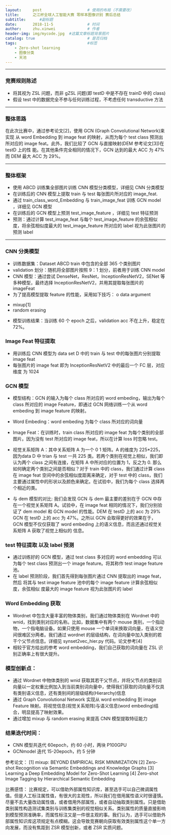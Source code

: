 ```yaml
---
layout:     post   				    # 使用的布局（不需要改）
title:     	之江杯全球人工智能大赛 零样本图像识别 赛后总结
subtitle:      #副标题
date:       2018-11-5 				# 时间
author:     zhu.xinwei 		    	# 作者
header-img: img/mycode.jpg 	#这篇文章标题背景图片
catalog: true 						# 是否归档
tags:								#标签
    - Zero-shot learning
    - 图像分类
    - 天池
---
```


___
### 竞赛规则陈述
- 将其视为 ZSL 问题，而非 gZSL 问题(即 testD 中是不存在 trainD 中的 class)
- 假设 test 中的数据完全不参与任何训练过程，不考虑任何 transductive 方法

___
### 整体思路
在此次比赛中，通过参考论文[2]，使用 GCN (Graph Convolutional Network)来实现
从 word Embedding 到 image feat 的映射，从而为每个 test class 预测出所对应的
image feat。此外，我们比较了 GCN 与直接映射(DEM 参考论文[3])在 testD 上的性
能。在其他条件完全相同的情况下，GCN 达到的最大 ACC 为 47% 而 DEM 最大 ACC 为
29%。

___
### 整体框架
- 使用 ABCD 训练集全部图片训练 CNN 模型分类模型，详细见 CNN 分类模型
- 在训练后的 CNN 模型上提取 train 与 test 每张图片所对应的 image_feat.
- 通过 train_class_word_Embedding 与 train_image_feat 训练 GCN model ，详细见 GCN 模型
- 在训练后的 GCN 模型上预测 test_image_feature ，详细见 test 特征预测
- 预测：通过计算 test_image_feat 与每个 test_image_feature 的余弦相似度，将余弦相似度最大的 test_image_feature 所对应的 label 视为此张图片的预测 label

___
### CNN 分类模型
- 训练数据集：Dataset ABCD train 中包含的全部 365 个类别图片
- validation 划分：随机将全部图片按照 9：1 划分，前者用于训练 CNN model
- CNN 模型：通过尝试 DenseNet，ResNet，InceptionResNetV2，SENet 等多种模型，最终选择 InceptionResNetV2，并用其提取每张图片的 imageFeat
- 为了提高模型提取 feature 的性能，采用如下技巧： o data argument
* mixup[1]
* random erasing
- 模型训练结果：当训练 60 个 epoch 之后，validation acc 不在上升，稳定在
72%。

### Image Feat 特征提取
- 用训练后 CNN 模型为 data set D 中的 train 与 test 中的每张图片分别提取 image feat
- 每张图片的 image feat 即为 InceptionResNetV2 中的最后一个 FC 层，对应维度
为 1024


### GCN 模型
- 模型结构：GCN 的输入为每个 class 所对应的 word embeding，输出为每个 class 所对应的 image Feature，即通过 GCN 网络训练一个从 word embeding 到 image feature 的映射。


- Word Embeding：word embeding 为每个 class 所对应的词向量
- Image Feat：在训练时，train class 所对应的 image feat 为每个类别的全部图片。因为没有 test 所对应的 image feat，所以在计算 loss 时忽略 test。
- 视觉关系矩阵 A：其中关系矩阵 A 为一个 0 1 矩阵。A 的维度为 225*225， 因为data D 中 trian 与 test 一共 225 类。若两个类别在视觉上相似，我们即认为两个 class 之间有连接，在矩阵 A 中所对应的位置为 1，反之为 0. 那么如何确定两个类别之间是否相似？对于 train 中的 class，我们通过计算 class 在 image feat 空间中的余弦相似度距离来确定，对于 test 中的 class，我们主要通过属性中的形状以及颜色来确定。在试验中，我们为每个 class 选择两个相近的类。
- 与 dem 模型的对比: 我们会发现 GCN 与 dem 最主要的差别在于 GCN 中存在一个视觉关系矩阵 A。试验中，在 image feat 相同的情况下，我们分别验证了 dem model 和 GCN model 的性能。DEM 在 testD 上的 acc 为 29% GCN 在 testD 上的 acc 为 47%。之所以 GCN 会取得更好的效果在于，GCN 模型不仅仅获取了 word embeding 上的语义信息，而且还通过视觉关系矩阵 A 获取了视觉上相似的
信息。 

### test 特征提取 以及 label 预测
- 通过训练好的 GCN 模型，通过 test class 多对应的 word embedding 可以为每个
test class 预测出一个 image feature。将其称作 test image feature 池。
- 在 label 预测阶段，我们首先得到每张图片通过 CNN 提取出的 image feat，然后
将其与 test image feature 池中的每个 image feature 计算余弦相似度，余弦相似
度最大的 image feature 视为此张图片的 label

### Word Embedding 获取
- Wordnet 中包含大量丰富的物体类别，我们通过物体类别在 Wordnet 中的 wnid，找到类别对应的名称。比如，数据集中有两个 mouse 类别，一个指动物，一个指电脑设备。如果只使用 mouse 一个单词来换取词向量，在语义空间很难区分两者。我们通过 wordnet 的层级结构，在词向量中加入类别的若干个父节点信息。详细见 synset2vec_hier.py 代码。论文参考[4]
- 相较于官方给出的参考 word embedding，我们自己获取的词向量在 ZSL 识别正确率上有很大提升。


### 模型创新点：
- 通过 Wordnet 中物体类别的 wnid 获取其若干父节点，并将父节点的类别词向量以一定权重比例加入到当前类别词向量中，使得我们获取的词向量不仅具有类别语义信息，还有类别间的层级结构(Hierarchy)信息
- 通过 Graph Convolutional Network 实现从 word embedding 到 image Feature 映射。将视觉信息(视觉关系矩阵)与语义信息(word embeding)结合，明显提高了映射效果。
- 通过增加 mixup 与 random erasing 来提高 CNN 模型提取特征能力

### 结果迭代时间：
- CNN 模型共迭代 60epoch，约 60 小时，两块 P100GPU
- GCNmodel 迭代 15-20epoch，约 5 分钟

参考论文：
[1] mixup: BEYOND EMPIRICAL RISK MINIMIZATION
[2] Zero-shot Recognition via Semantic Embeddings and Knowledge Graphs
[3] Learning a Deep Embedding Model for Zero-Shot Learning
[4] Zero-shot Image Tagging by Hierarchical Semantic Embedding

比赛感悟：
比赛规定，可以借助外部属性知识库，甚至选手可以自己微调属性值。但是人工标注属性值，有很大的主观性，所以我们在借用属性语义时很谨慎。尽量不去大量改动属性值，或者借用外部属性，或者自动抽取类别属性。只是借助类别属性构造测试集类别与训练集类别的视觉相似关系。类别属性的质量直接影响到模型预测准确率，而属性标注又是一件很主观的事。我们认为，选手可以借助外部属性知识库这项规定有点模糊。这会导致竞赛朝向获取有效类别属性这个单一方向发展，而没有焦距到 ZSR 模型创新，或者 ZSR 实质问题。